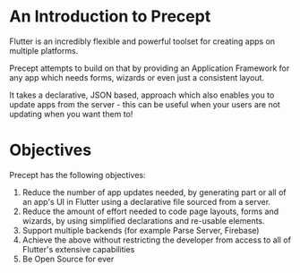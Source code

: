 #  An Introduction to Precept

Flutter is an incredibly flexible and powerful toolset for creating apps on multiple platforms.

Precept attempts to build on that by providing an Application Framework for any app which needs
forms, wizards or even just a consistent layout.

It takes a declarative, JSON based, approach which also enables you to update apps from the server - 
this can be useful when your users are not updating when you want them to!

# Objectives

Precept has the following objectives:

1. Reduce the number of app updates needed, by generating part or all of an app's UI in Flutter using a declarative file sourced from a server.
1. Reduce the amount of effort needed to code page layouts, forms and wizards, by using simplified declarations and re-usable elements.
1. Support multiple backends (for example Parse Server, Firebase)
1. Achieve the above without restricting the developer from access to all of Flutter's extensive capabilities
1. Be Open Source for ever